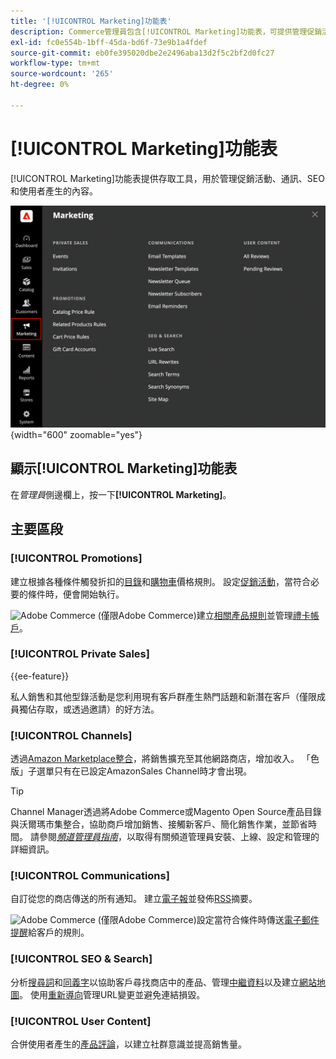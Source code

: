 ```yaml
---
title: '[!UICONTROL Marketing]功能表'
description: Commerce管理員包含[!UICONTROL Marketing]功能表，可提供管理促銷活動、通訊、SEO和使用者產生內容的存取工具。
exl-id: fc0e554b-1bff-45da-bd6f-73e9b1a4fdef
source-git-commit: eb0fe395020dbe2e2496aba13d2f5c2bf2d0fc27
workflow-type: tm+mt
source-wordcount: '265'
ht-degree: 0%

---
```


# [!UICONTROL Marketing]功能表

[!UICONTROL Marketing]功能表提供存取工具，用於管理促銷活動、通訊、SEO和使用者產生的內容。

![Commerce管理員 — 行銷功能表](./assets/admin-menu-marketing-ee.png){width="600" zoomable="yes"}

## 顯示[!UICONTROL Marketing]功能表

在&#x200B;_管理員_&#x200B;側邊欄上，按一下&#x200B;**[!UICONTROL Marketing]**。

## 主要區段

### [!UICONTROL Promotions]

建立根據各種條件觸發折扣的[目錄](price-rules-catalog.md)和[購物車](price-rules-cart.md)價格規則。 設定[促銷活動](introduction.md#promotions)，當符合必要的條件時，便會開始執行。

![Adobe Commerce](../assets/adobe-logo.svg) (僅限Adobe Commerce)建立[相關產品規則](product-related-rules.md)並管理[禮卡帳戶](../stores-purchase/product-gift-card-accounts.md)。

### [!UICONTROL Private Sales]

{{ee-feature}}

私人銷售和其他型錄活動是您利用現有客戶群產生熱門話題和新潛在客戶（僅限成員獨佔存取，或透過邀請）的好方法。

### [!UICONTROL Channels]

透過[Amazon Marketplace整合](https://experienceleague.adobe.com/docs/commerce-channels/amazon/overview.html?lang=zh-Hant)，將銷售擴充至其他網路商店，增加收入。 「色版」子選單只有在已設定AmazonSales Channel時才會出現。

>[!TIP]
>
>Channel Manager透過將Adobe Commerce或Magento Open Source產品目錄與沃爾瑪市集整合，協助商戶增加銷售、接觸新客戶、簡化銷售作業，並節省時間。 請參閱&#x200B;[_頻道管理員指南_](https://experienceleague.adobe.com/docs/commerce-channels/channel-manager/intro-to-channel-manager/overview.html?lang=zh-Hant)，以取得有關頻道管理員安裝、上線、設定和管理的詳細資訊。

### [!UICONTROL Communications]

自訂從您的商店傳送的所有通知。 建立[電子報](newsletters.md)並發佈[RSS](social-rss.md#rss-feeds)摘要。

![Adobe Commerce](../assets/adobe-logo.svg) (僅限Adobe Commerce)設定當符合條件時傳送[電子郵件提醒](email-reminder-rules.md)給客戶的規則。

### [!UICONTROL SEO & Search]

分析[搜尋詞](../catalog/search-terms.md)和[同義字](../catalog/search-terms.md#search-synonyms)以協助客戶尋找商店中的產品、管理[中繼資料](meta-data.md)以及建立[網站地圖](sitemap-xml.md)。 使用[重新導向](url-rewrite.md)管理URL變更並避免連結損毀。

### [!UICONTROL User Content]

合併使用者產生的[產品評論](product-reviews.md)，以建立社群意識並提高銷售量。
